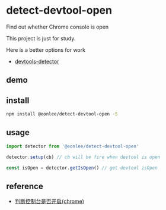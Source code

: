 # detect-devtool-open

Find out whether Chrome console is open

This project is just for study.

Here is a better options for work
* [devtools-detector](https://github.com/AEPKILL/devtools-detector)

## demo

## install

``` sh
npm install @eonlee/detect-devtool-open -S
```

## usage

``` javascript
import detector from '@eonlee/detect-devtool-open'

detector.setup(cb) // cb will be fire when devtool is open

const isOpen = detector.getIsOpen() // get devtool isOpen
```

## reference

* [判断控制台是否开启(chrome)](https://medium.com/@eon_lee/%E5%88%A4%E6%96%AD%E6%8E%A7%E5%88%B6%E5%8F%B0%E6%98%AF%E5%90%A6%E5%BC%80%E5%90%AF-chrome-3d2279e0a405)
